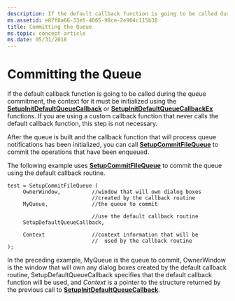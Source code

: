 ```yaml
---
description: If the default callback function is going to be called during the queue commitment, the context for it must be initialized using the SetupInitDefaultQueueCallback or SetupInitDefaultQueueCallbackEx functions.
ms.assetid: e87f8a66-33e5-4065-98ce-2e904c115b38
title: Committing the Queue
ms.topic: concept-article
ms.date: 05/31/2018
---
```


# Committing the Queue

If the default callback function is going to be called during the queue commitment, the context for it must be initialized using the [**SetupInitDefaultQueueCallback**](/windows/desktop/api/Setupapi/nf-setupapi-setupinitdefaultqueuecallback) or [**SetupInitDefaultQueueCallbackEx**](/windows/desktop/api/Setupapi/nf-setupapi-setupinitdefaultqueuecallbackex) functions. If you are using a custom callback function that never calls the default callback function, this step is not necessary.

After the queue is built and the callback function that will process queue notifications has been initialized, you can call [**SetupCommitFileQueue**](/windows/desktop/api/Setupapi/nf-setupapi-setupcommitfilequeuea) to commit the operations that have been enqueued.

The following example uses [**SetupCommitFileQueue**](/windows/desktop/api/Setupapi/nf-setupapi-setupcommitfilequeuea) to commit the queue using the default callback routine.

``` syntax
test = SetupCommitFileQueue (
     OwnerWindow,          //window that will own dialog boxes
                           //created by the callback routine
     MyQueue,              //the queue to commit
  
                           //use the default callback routine
     SetupDefaultQueueCallback,  
  
     Context               //context information that will be 
                           //  used by the callback routine
);
```

In the preceding example, MyQueue is the queue to commit, OwnerWindow is the window that will own any dialog boxes created by the default callback routine, SetupDefaultQueueCallback specifies that the default callback function will be used, and *Context* is a pointer to the structure returned by the previous call to [**SetupInitDefaultQueueCallback**](/windows/desktop/api/Setupapi/nf-setupapi-setupinitdefaultqueuecallback).

 

 



